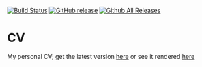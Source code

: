 [![Build Status](https://travis-ci.org/nnadeau/cv.svg?branch=master)](https://travis-ci.org/nnadeau/cv)
[![GitHub release](https://img.shields.io/github/release/nnadeau/cv.svg)](https://github.com/nnadeau/cv/releases/latest)
[![Github All Releases](https://img.shields.io/github/downloads/nnadeau/cv/total.svg)](https://github.com/nnadeau/cv/releases/latest)

# CV
My personal CV; get the latest version [here](https://github.com/nnadeau/cv/releases/latest) or see it rendered [here](http://nicholasnadeau.me/cv/)

